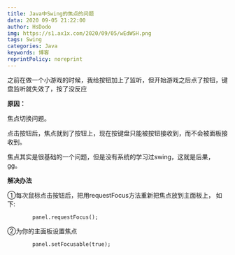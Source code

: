 ```yaml
---
title: Java中Swing的焦点的问题
data: 2020 09-05 21:22:00
author: HsDodo
img: https://s1.ax1x.com/2020/09/05/wEdWSH.png
tags: Swing
categories: Java
keywords: 博客
reprintPolicy: noreprint
---
```




之前在做一个小游戏的时候，我给按钮加上了监听，但开始游戏之后点了按钮，键盘监听就失效了，按了没反应


**原因：**

焦点切换问题。

点击按钮后，焦点就到了按钮上，现在按键盘只能被按钮接收到，而不会被面板接收到。

焦点其实是很基础的一个问题，但是没有系统的学习过swing，这就是后果，gg。

**解决办法**

①每次鼠标点击按钮后，把用requestFocus方法重新把焦点放到主面板上，
如下:

```
        panel.requestFocus();

```
②为你的主面板设置焦点

```
        panel.setFocusable(true);

```